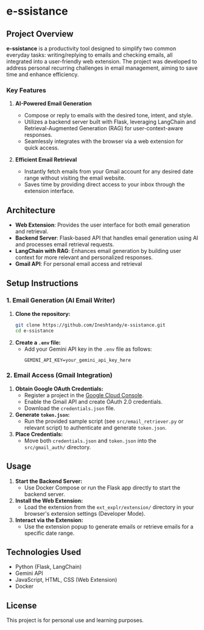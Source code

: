 # e-ssistance

## Project Overview

**e-ssistance** is a productivity tool designed to simplify two common everyday tasks: writing/replying to emails and checking emails, all integrated into a user-friendly web extension. The project was developed to address personal recurring challenges in email management, aiming to save time and enhance efficiency.

### Key Features

1. **AI-Powered Email Generation**
	- Compose or reply to emails with the desired tone, intent, and style.
	- Utilizes a backend server built with Flask, leveraging LangChain and Retrieval-Augmented Generation (RAG) for user-context-aware responses.
	- Seamlessly integrates with the browser via a web extension for quick access.

2. **Efficient Email Retrieval**
	- Instantly fetch emails from your Gmail account for any desired date range without visiting the email website.
	- Saves time by providing direct access to your inbox through the extension interface.

## Architecture

- **Web Extension**: Provides the user interface for both email generation and retrieval.
- **Backend Server**: Flask-based API that handles email generation using AI and processes email retrieval requests.
- **LangChain with RAG**: Enhances email generation by building user context for more relevant and personalized responses.
- **Gmail API**: For personal email access and retrieval

## Setup Instructions

### 1. Email Generation (AI Email Writer)

1. **Clone the repository:**
	```bash
	git clone https://github.com/Ineshtandy/e-ssistance.git
	cd e-ssistance
	```
2. **Create a `.env` file:**
	- Add your Gemini API key in the `.env` file as follows:
	  ```env
	  GEMINI_API_KEY=your_gemini_api_key_here
	  ```

### 2. Email Access (Gmail Integration)

1. **Obtain Google OAuth Credentials:**
	- Register a project in the [Google Cloud Console](https://console.cloud.google.com/).
	- Enable the Gmail API and create OAuth 2.0 credentials.
	- Download the `credentials.json` file.
2. **Generate `token.json`:**
	- Run the provided sample script (see `src/email_retriever.py` or relevant script) to authenticate and generate `token.json`.
3. **Place Credentials:**
	- Move both `credentials.json` and `token.json` into the `src/gmail_auth/` directory.

## Usage

1. **Start the Backend Server:**
	- Use Docker Compose or run the Flask app directly to start the backend server.
2. **Install the Web Extension:**
	- Load the extension from the `ext_explr/extension/` directory in your browser's extension settings (Developer Mode).
3. **Interact via the Extension:**
	- Use the extension popup to generate emails or retrieve emails for a specific date range.

## Technologies Used

- Python (Flask, LangChain)
- Gemini API
- JavaScript, HTML, CSS (Web Extension)
- Docker

## License

This project is for personal use and learning purposes.